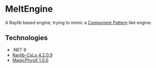# MeltEngine
A Raylib based engine, trying to mimic a [Component Pattern](https://medium.com/@simon.nordon/unity-architecture-gameobject-component-pattern-34a76a9eacfb) like engine.

## Technologies
- .NET 9
- [Raylib-CsLo 4.2.0.9](https://github.com/NotNotTech/Raylib-CsLo)
- [MagicPhysX 1.0.0](https://github.com/Cysharp/MagicPhysX)
